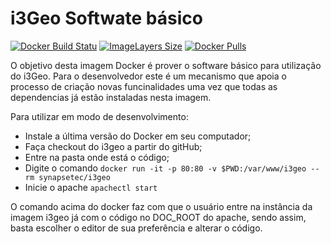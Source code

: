 # i3Geo Softwate básico 
[![Docker Build Statu](https://img.shields.io/docker/build/jrottenberg/ffmpeg.svg)](https://hub.docker.com/r/synapsetec/i3geo-base/)
[![ImageLayers Size](https://img.shields.io/imagelayers/image-size/_/ubuntu/latest.svg)](https://hub.docker.com/r/synapsetec/i3geo-base)
[![Docker Pulls](https://img.shields.io/docker/pulls/mashape/kong.svg)](https://hub.docker.com/r/synapsetec/i3geo-base/)

O objetivo desta imagem Docker é prover o software básico para utilização do i3Geo. Para o desenvolvedor este é um mecanismo que apoia o processo de criação novas funcinalidades uma vez que todas as dependencias já estão instaladas nesta imagem.

Para utilizar em modo de desenvolvimento:

*  Instale a última versão do Docker em seu computador;
*  Faça checkout do i3geo a partir do gitHub;
*  Entre na pasta onde está o código;
*  Digite o comando `docker run -it -p 80:80 -v $PWD:/var/www/i3geo --rm synapsetec/i3geo`
* Inicie o apache `apachectl start`

O comando acima do docker faz com que o usuário entre na instância da imagem i3geo já com o código no DOC_ROOT do apache, sendo assim, basta escolher o editor de sua preferência e alterar o código.